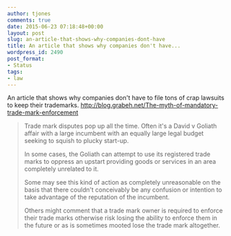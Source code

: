 ```yaml
---
author: tjones
comments: true
date: 2015-06-23 07:18:48+00:00
layout: post
slug: an-article-that-shows-why-companies-dont-have
title: An article that shows why companies don't have...
wordpress_id: 2490
post_format:
- Status
tags:
- law
---
```


An article that shows why companies don't have to file tons of crap lawsuits to keep their trademarks.
http://blog.grabeh.net/The-myth-of-mandatory-trade-mark-enforcement



<blockquote>
Trade mark disputes pop up all the time. Often it's a David v Goliath affair with a large incumbent with an equally large legal budget seeking to squish to plucky start-up.

In some cases, the Goliath can attempt to use its registered trade marks to oppress an upstart providing goods or services in an area completely unrelated to it. 

Some may see this kind of action as completely unreasonable on the basis that there couldn't conceivably be any confusion or intention to take advantage of the reputation of the incumbent.

Others might comment that a trade mark owner is required to enforce their trade marks otherwise risk losing the ability to enforce them in the future or as is sometimes mooted lose the trade mark altogether.
</blockquote>
